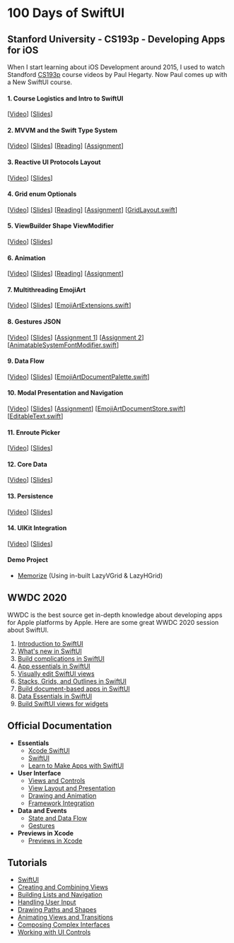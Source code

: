 # 100 Days of SwiftUI

## Stanford University - CS193p - Developing Apps for iOS
When I start learning about iOS Development around 2015, I used to watch Standford [CS193p](https://cs193p.sites.stanford.edu/) course videos by Paul Hegarty. Now Paul comes up with a New SwiftUI course.

#### 1. Course Logistics and Intro to SwiftUI
[[Video](https://youtu.be/jbtqIBpUG7g)] [[Slides](/CS193p/Slides/l1.pdf)]

#### 2. MVVM and the Swift Type System
[[Video](https://youtu.be/4GjXq2Sr55Q)] [[Slides](/CS193p/Slides/l2.pdf)] [[Reading](/CS193p/Reading/r1.pdf)] [[Assignment](/CS193p/Assignment/a1.pdf)]

#### 3. Reactive UI Protocols Layout
[[Video](https://youtu.be/SIYdYpPXil4)] [[Slides](/CS193p/Slides/l3.pdf)]

#### 4. Grid enum Optionals
[[Video](https://youtu.be/eHEeWzFP6O4)] [[Slides](/CS193p/Slides/l4.pdf)] [[Reading](/CS193p/Reading/r2.pdf)] [[Assignment](/CS193p/Assignment/a2.pdf)] [[GridLayout.swift](/CS193p/Others/GridLayout.swift.zip?raw=true)]

#### 5. ViewBuilder Shape ViewModifier
[[Video](https://youtu.be/oDKDGCRdSHc)] [[Slides](/CS193p/Slides/l5.pdf)]

#### 6. Animation
[[Video](https://youtu.be/3krC2c56ceQ)] [[Slides](/CS193p/Slides/l6.pdf)] [[Reading](/CS193p/Reading/r3.pdf)] [[Assignment](/CS193p/Assignment/a3.pdf)]

#### 7. Multithreading EmojiArt
[[Video](https://youtu.be/tmx-OwkBWxA)] [[Slides](/CS193p/Slides/l7.pdf)] [[EmojiArtExtensions.swift](/CS193p/Others/EmojiArtExtensions.swift.zip)]

#### 8. Gestures JSON
[[Video](https://youtu.be/v=mz-rNLWJ0bk)] [[Slides](/CS193p/Slides/l8.pdf)] [[Assignment 1](/CS193p/Assignment/a4.pdf)] [[Assignment 2](/CS193p/Assignment/a5.pdf)] [[AnimatableSystemFontModifier.swift](/CS193p/Others/AnimatableSystemFontModifier.swift.zip)]

#### 9. Data Flow
[[Video](https://youtu.be/0i152oA3T3s)] [[Slides](/CS193p/Slides/l9.pdf)] [[EmojiArtDocumentPalette.swift](/CS193p/Others/EmojiArtDocumentPalette.swift.zip)]

#### 10. Modal Presentation and Navigation
[[Video](https://youtu.be/CKexGQuIO7E)] [[Slides](/CS193p/Slides/l10.pdf)] [[Assignment](/CS193p/Assignment/a6.pdf)] [[EmojiArtDocumentStore.swift](/CS193p/Others/EmojiArtDocumentStore.swift.zip)] [[EditableText.swift](/CS193p/Others/EditableText.swift.zip)]

#### 11. Enroute Picker
[[Video](https://youtu.be/fCfC6m7XUew)] [[Slides](/CS193p/Slides/l11.pdf)]

#### 12. Core Data
[[Video](https://youtu.be/yOhyOpXvaec)] [[Slides](/CS193p/Slides/l12.pdf)]

#### 13. Persistence
[[Video](https://youtu.be/fTNPRhGGP-0)] [[Slides](/CS193p/Slides/l13.pdf)]

#### 14. UIKit Integration
[[Video](https://youtu.be/GRX5Dha_Clw)] [[Slides](/CS193p/Slides/l14.pdf)]

#### Demo Project
- [Memorize](CS193p/Demo1-Memorize) (Using in-built LazyVGrid & LazyHGrid)

## WWDC 2020
WWDC is the best source get in-depth knowledge about developing apps for Apple platforms by Apple. Here are some great WWDC 2020 session about SwiftUI.
1. [Introduction to SwiftUI](https://developer.apple.com/wwdc20/10119)
2. [What's new in SwiftUI](https://developer.apple.com/wwdc20/10041)
3. [Build complications in SwiftUI](https://developer.apple.com/wwdc20/10048)
4. [App essentials in SwiftUI](https://developer.apple.com/wwdc20/10037)
5. [Visually edit SwiftUI views](https://developer.apple.com/wwdc20/10185)
6. [Stacks, Grids, and Outlines in SwiftUI](https://developer.apple.com/wwdc20/10031)
7. [Build document-based apps in SwiftUI](https://developer.apple.com/wwdc20/10039)
8. [Data Essentials in SwiftUI](https://developer.apple.com/wwdc20/10040)
9. [Build SwiftUI views for widgets](https://developer.apple.com/wwdc20/10033)

## Official Documentation
- **Essentials**
    * [Xcode SwiftUI](https://developer.apple.com/xcode/swiftui/)
    * [SwiftUI](https://developer.apple.com/documentation/swiftui)
    * [Learn to Make Apps with SwiftUI](https://developer.apple.com/tutorials/swiftui/tutorials)
- **User Interface**
    * [Views and Controls](https://developer.apple.com/documentation/swiftui/views_and_controls)
    * [View Layout and Presentation](https://developer.apple.com/documentation/swiftui/view_layout_and_presentation)
    * [Drawing and Animation](https://developer.apple.com/documentation/swiftui/drawing_and_animation)
    * [Framework Integration](https://developer.apple.com/documentation/swiftui/framework_integration)
- **Data and Events**
    * [State and Data Flow](https://developer.apple.com/documentation/swiftui/state_and_data_flow)
    * [Gestures](https://developer.apple.com/documentation/swiftui/gestures)
- **Previews in Xcode**
    * [Previews in Xcode](https://developer.apple.com/documentation/swiftui/previews)

## Tutorials
- [SwiftUI](https://developer.apple.com/tutorials/swiftui)
- [Creating and Combining Views](https://developer.apple.com/tutorials/swiftui/creating-and-combining-views)
- [Building Lists and Navigation](https://developer.apple.com/tutorials/swiftui/building-lists-and-navigation)
- [Handling User Input](https://developer.apple.com/tutorials/swiftui/handling-user-input)
- [Drawing Paths and Shapes](https://developer.apple.com/tutorials/swiftui/drawing-paths-and-shapes)
- [Animating Views and Transitions](https://developer.apple.com/tutorials/swiftui/animating-views-and-transitions)
- [Composing Complex Interfaces](https://developer.apple.com/tutorials/swiftui/composing-complex-interfaces)
- [Working with UI Controls](https://developer.apple.com/tutorials/swiftui/working-with-ui-controls)
